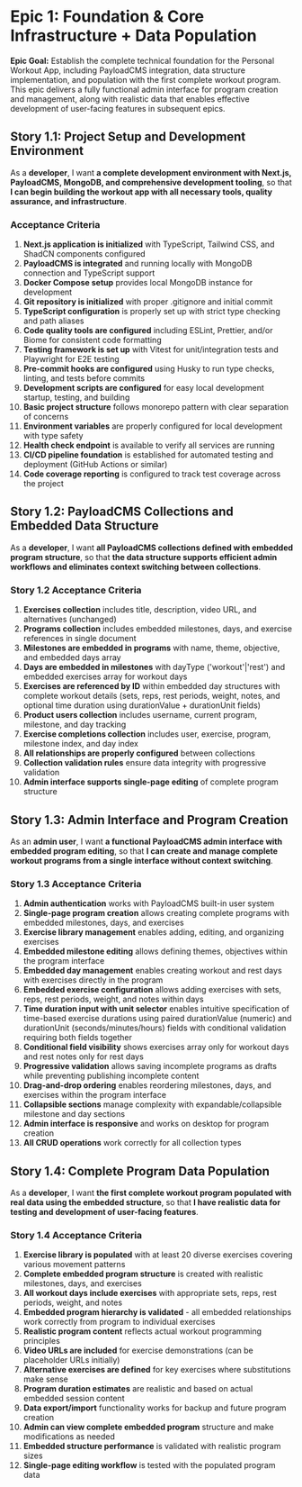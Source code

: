 # Epic 1: Foundation & Core Infrastructure + Data Population

**Epic Goal:** Establish the complete technical foundation for the Personal Workout App, including PayloadCMS integration, data structure implementation, and population with the first complete workout program. This epic delivers a fully functional admin interface for program creation and management, along with realistic data that enables effective development of user-facing features in subsequent epics.

## Story 1.1: Project Setup and Development Environment

As a **developer**,
I want **a complete development environment with Next.js, PayloadCMS, MongoDB, and comprehensive development tooling**,
so that **I can begin building the workout app with all necessary tools, quality assurance, and infrastructure**.

### Acceptance Criteria

1. **Next.js application is initialized** with TypeScript, Tailwind CSS, and ShadCN components configured
2. **PayloadCMS is integrated** and running locally with MongoDB connection and TypeScript support
3. **Docker Compose setup** provides local MongoDB instance for development
4. **Git repository is initialized** with proper .gitignore and initial commit
5. **TypeScript configuration** is properly set up with strict type checking and path aliases
6. **Code quality tools are configured** including ESLint, Prettier, and/or Biome for consistent code formatting
7. **Testing framework is set up** with Vitest for unit/integration tests and Playwright for E2E testing
8. **Pre-commit hooks are configured** using Husky to run type checks, linting, and tests before commits
9. **Development scripts are configured** for easy local development startup, testing, and building
10. **Basic project structure** follows monorepo pattern with clear separation of concerns
11. **Environment variables** are properly configured for local development with type safety
12. **Health check endpoint** is available to verify all services are running
13. **CI/CD pipeline foundation** is established for automated testing and deployment (GitHub Actions or similar)
14. **Code coverage reporting** is configured to track test coverage across the project

## Story 1.2: PayloadCMS Collections and Embedded Data Structure

As a **developer**,
I want **all PayloadCMS collections defined with embedded program structure**,
so that **the data structure supports efficient admin workflows and eliminates context switching between collections**.

### Story 1.2 Acceptance Criteria

1. **Exercises collection** includes title, description, video URL, and alternatives (unchanged)
2. **Programs collection** includes embedded milestones, days, and exercise references in single document
3. **Milestones are embedded in programs** with name, theme, objective, and embedded days array
4. **Days are embedded in milestones** with dayType ('workout'|'rest') and embedded exercises array for workout days
5. **Exercises are referenced by ID** within embedded day structures with complete workout details (sets, reps, rest periods, weight, notes, and optional time duration using durationValue + durationUnit fields)
6. **Product users collection** includes username, current program, milestone, and day tracking
7. **Exercise completions collection** includes user, exercise, program, milestone index, and day index
8. **All relationships are properly configured** between collections
9. **Collection validation rules** ensure data integrity with progressive validation
10. **Admin interface supports single-page editing** of complete program structure

## Story 1.3: Admin Interface and Program Creation

As an **admin user**,
I want **a functional PayloadCMS admin interface with embedded program editing**,
so that **I can create and manage complete workout programs from a single interface without context switching**.

### Story 1.3 Acceptance Criteria

1. **Admin authentication** works with PayloadCMS built-in user system
2. **Single-page program creation** allows creating complete programs with embedded milestones, days, and exercises
3. **Exercise library management** enables adding, editing, and organizing exercises
4. **Embedded milestone editing** allows defining themes, objectives within the program interface
5. **Embedded day management** enables creating workout and rest days with exercises directly in the program
6. **Embedded exercise configuration** allows adding exercises with sets, reps, rest periods, weight, and notes within days
7. **Time duration input with unit selector** enables intuitive specification of time-based exercise durations using paired durationValue (numeric) and durationUnit (seconds/minutes/hours) fields with conditional validation requiring both fields together
8. **Conditional field visibility** shows exercises array only for workout days and rest notes only for rest days
9. **Progressive validation** allows saving incomplete programs as drafts while preventing publishing incomplete content
10. **Drag-and-drop ordering** enables reordering milestones, days, and exercises within the program interface
11. **Collapsible sections** manage complexity with expandable/collapsible milestone and day sections
12. **Admin interface is responsive** and works on desktop for program creation
13. **All CRUD operations** work correctly for all collection types

## Story 1.4: Complete Program Data Population

As a **developer**,
I want **the first complete workout program populated with real data using the embedded structure**,
so that **I have realistic data for testing and development of user-facing features**.

### Story 1.4 Acceptance Criteria

1. **Exercise library is populated** with at least 20 diverse exercises covering various movement patterns
2. **Complete embedded program structure** is created with realistic milestones, days, and exercises
3. **All workout days include exercises** with appropriate sets, reps, rest periods, weight, and notes
4. **Embedded program hierarchy is validated** - all embedded relationships work correctly from program to individual exercises
5. **Realistic program content** reflects actual workout programming principles
6. **Video URLs are included** for exercise demonstrations (can be placeholder URLs initially)
7. **Alternative exercises are defined** for key exercises where substitutions make sense
8. **Program duration estimates** are realistic and based on actual embedded session content
9. **Data export/import** functionality works for backup and future program creation
10. **Admin can view complete embedded program** structure and make modifications as needed
11. **Embedded structure performance** is validated with realistic program sizes
12. **Single-page editing workflow** is tested with the populated program data
